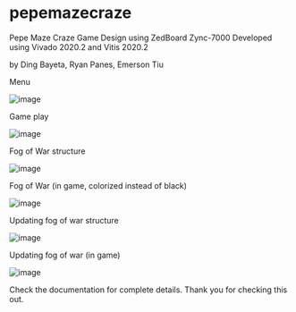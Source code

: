 # pepemazecraze
Pepe Maze Craze Game Design using ZedBoard Zync-7000
Developed using Vivado 2020.2 and Vitis 2020.2

by Ding Bayeta, Ryan Panes, Emerson Tiu

Menu

![image](https://user-images.githubusercontent.com/46555394/147194756-411e9551-b83a-45ca-8ee7-49ef82cc5c23.png)

Game play

![image](https://user-images.githubusercontent.com/46555394/147194803-f5482616-741d-46a3-abea-79647d1d6938.png)

Fog of War structure

![image](https://user-images.githubusercontent.com/46555394/147194838-2cc0d62b-d685-489b-9cd4-b258f2a81755.png)

Fog of War (in game, colorized instead of black)

![image](https://user-images.githubusercontent.com/46555394/147194884-00b7670e-cba4-4aae-ad66-050e717b0df4.png)

Updating fog of war structure

![image](https://user-images.githubusercontent.com/46555394/147194933-838e1717-1a5c-40a2-856a-e575c4b4eac5.png)

Updating fog of war (in game)

![image](https://user-images.githubusercontent.com/46555394/147194952-1463887f-d257-48cb-b95d-abfeb2cb5640.png)

Check the documentation for complete details. Thank you for checking this out.
